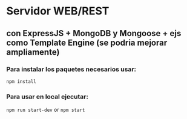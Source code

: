 # Servidor WEB/REST

##  con ExpressJS + MongoDB y Mongoose + ejs como Template Engine (se podria mejorar ampliamente)

### Para instalar los paquetes necesarios usar:

``` npm install ```

### Para usar en local ejecutar:

``` npm run start-dev ``` or ``` npm start ```

